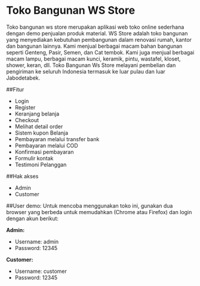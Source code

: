 # Toko Bangunan WS Store

Toko bangunan ws store merupakan aplikasi web toko online sederhana dengan demo penjualan produk material. WS Store adalah toko bangunan yang menyediakan kebutuhan pembangunan dalam renovasi rumah, kantor dan bangunan lainnya. Kami menjual berbagai macam bahan bangunan seperti Genteng, Pasir, Semen, dan Cat tembok. Kami juga menjual berbagai macam lampu, berbagai macam kunci, keramik, pintu, wastafel, kloset, shower, keran, dll. Toko Bangunan Ws Store melayani pembelian dan pengiriman ke seluruh Indonesia termasuk ke luar pulau dan luar Jabodetabek.</p>

##Fitur

- Login
- Register
- Keranjang belanja
- Checkout
- Melihat detail order
- Sistem kupon Belanja
- Pembayaran melalui transfer bank
- Pembayaran melalui COD
- Konfirmasi pembayaran
- Formulir kontak
- Testimoni Pelanggan

##Hak akses

- Admin
- Customer

##User demo:
Untuk mencoba menggunakan toko ini, gunakan dua browser yang berbeda untuk memudahkan (Chrome atau Firefox) dan login dengan akun berikut:

**Admin:**

- Username: admin
- Password: 12345

**Customer:**

- Username: customer
- Password: 12345
